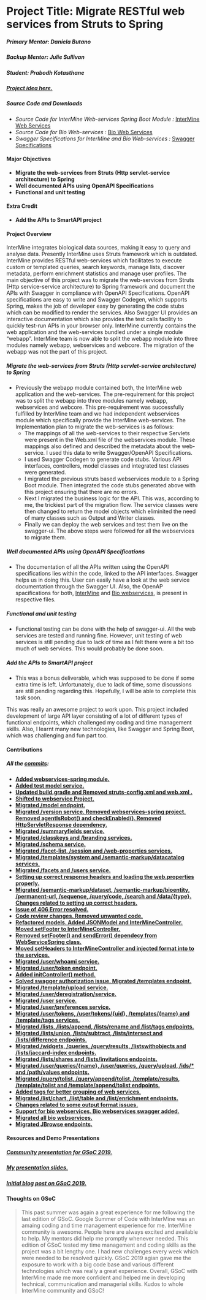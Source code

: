 # Project Title: Migrate RESTful web services from Struts to Spring

##### **Primary Mentor:** Daniela Butano
##### **Backup Mentor:** Julie Sullivan
##### **Student:** Prabodh Kotasthane
##### [**Project idea here.**](http://intermine.org/gsoc/project-ideas/2019/#migrate-restful-web-services-from-struts-to-spring)

##### Source Code and Downloads 
+ *Source Code for InterMine Web-services Spring Boot Module :* [InterMine Web Services](https://github.com/PKatGITHUB/intermine/tree/ws-spring/intermine/webservices) 
+ *Source Code for Bio Web-services :* [Bio Web Services](https://github.com/PKatGITHUB/intermine/tree/ws-spring/bio/webservices)
+ *Swagger Specifications for InterMine and Bio Web-services :* [Swagger Specifications](https://github.com/PKatGITHUB/intermine-ws-spring-swagger)

#### Major Objectives 
* **Migrate the web-services from Struts (Http servlet-service architecture) to Spring**
* **Well documented APIs using OpenAPI Specifications**
* **Functional and unit testing**

#### Extra Credit 
* **Add the APIs to SmartAPI project**

#### Project Overview 
InterMine integrates biological data sources, making it easy to query and analyse data. Presently InterMine uses Struts framework which is outdated. InterMine provides RESTful web-services which facilitates to execute custom or templated queries, search keywords, manage lists, discover metadata, perform enrichment statistics and manage user profiles. The main objective of this project was to migrate the web-services from Struts (Http service-service architecture) to Spring framework and document the APIs with Swagger in compliance with OpenAPI Specifications. OpenAPI specifications are easy to write and Swagger Codegen, which supports Spring, makes the job of developer easy by generating the code stubs which can be modified to render the services. Also Swagger UI provides an interactive documentation which also provides the test calls facility to quickly test-run APIs in your browser only. InterMine currently contains the web application and the web-services bundled under a single module “webapp”. InterMine team is now able to split the webapp module into three modules namely webapp, webservices and webcore. The migration of the webapp was not the part of this project.

##### Migrate the web-services from Struts (Http servlet-service architecture) to Spring
* Previously the webapp module contained both, the InterMine web application and the web-services. The pre-requirement for this project was to split the webapp into three modules namely webapp, webservices and webcore. This pre-requirement was successfully fulfilled by InterMine team and we had independent webservices module which specifically provide the InterMine web-services.
The Implementation plan to migrate the web-services is as follows:
  * The mappings of all the web-services to their respective Servlets were present in the Web.xml file of the webservices module. These mappings also defined and described the metadata about the web-service. I used this data to write Swagger/OpenAPI Specifications.
  * I used Swagger Codegen to generate code stubs. Various API interfaces, controllers, model classes and integrated test classes were generated.
  * I migrated the previous struts based webservices module to a Spring Boot module. Then integrated the code stubs generated above with this project ensuring that there are no errors.
  * Next I migrated the business logic for the API. This was, according to me, the trickiest part of the migration flow. The service classes were then changed to return the model objects which eliminited the need of many classes such as Output and Writer classes.
  * Finally we can deploy the web services and test them live on the swagger-ui. The above steps were followed for all the webservices to migrate them.

##### Well documented APIs using OpenAPI Specifications
+ The documentation of all the APIs written using the OpenAPI specifications lies within the code, linked to the API interfaces. Swagger helps us in doing this. User can easily have a look at the web service documentation through the Swagger UI. Also, the  OpenAP spacifications for both, [InterMine](https://github.com/PKatGITHUB/intermine-ws-spring-swagger/blob/master/InterMine_OpenAPI_Specifications.json) and [Bio webservices](https://github.com/PKatGITHUB/intermine-ws-spring-swagger/blob/master/Bio_OpenAPI_Specifications.json), is present in respective files.  

##### Functional and unit testing
+ Functional testing can be done with the help of swagger-ui. All the web services are tested and running fine. However, unit testing of web services is still pending due to lack of time as I felt there were a bit too much of web services. This would probably be done soon.

##### Add the APIs to SmartAPI project
+ This was a bonus deliverable, which was supposed to be done if some extra time is left. Unfortunately, due to lack of time, some discussions are still pending regarding this. Hopefully, I will be able to complete this task soon. 

This was really an awesome project to work upon. This project included development of large API layer consisting of a lot of different types of functional endpoints, which challenged my coding and time management skills. Also, I learnt many new technologies, like Swagger and Spring Boot, which was challenging and fun part too.

#### Contributions 
##### All the [commits](https://github.com/PKatGITHUB/intermine/commits/ws-spring): 
+ **[Added webservices-spring module.](https://github.com/PKatGITHUB/intermine/commit/259227030f7a5dda9996ef840b584cf2e6d6ea03)**
+ **[Added test model service.](https://github.com/PKatGITHUB/intermine/commit/d46649ea382f8fee560320000752cce6e04a7a78)**
+ **[Updated build.gradle and Removed struts-config.xml and web.xml .](https://github.com/PKatGITHUB/intermine/commit/c5c7483e298809ccb4a8e7cd6b7bd19a53a40447)**
+ **[Shifted to webservice Project.](https://github.com/PKatGITHUB/intermine/commit/97f49e30610d60d5ea2f5ed3b85f7bc43903ef93)**
+ **[Migrated /model endpoint.](https://github.com/PKatGITHUB/intermine/commit/308a25a41686548aec7df0b844d70edd34175a93)**
+ **[Migrated /version service. Removed webservices-spring project. Removed agentIsRobot() and checkEnabled(). Removed HttpServletResponse dependency.](https://github.com/PKatGITHUB/intermine/commit/82ec2a39d79969f78732b36af44ef0f8442b7182)**
+ **[Migrated /summaryfields service.](https://github.com/PKatGITHUB/intermine/commit/4aa0b2ceff4b465ca27637d6942bf4b7052a18d5)**
+ **[Migrated /classkeys and /branding services.](https://github.com/PKatGITHUB/intermine/commit/11973a6c17e93f4f1902334cede5de64ceaf5034)**
+ **[Migrated /schema service.](https://github.com/PKatGITHUB/intermine/commit/88733240dd400130bdc000d1b1c6b9b729af8e8b)**
+ **[Migrated /facet-list, /session and /web-properties services.](https://github.com/PKatGITHUB/intermine/commit/ae28ef191fc35f5465cec5833a92dd3d22d1ef33)**
+ **[Migrated /templates/system and /semantic-markup/datacatalog services.](https://github.com/PKatGITHUB/intermine/commit/86e2ad43d3d0e788fc000a0a38a172b314339a39)**
+ **[Migrated /facets and /users service.](https://github.com/PKatGITHUB/intermine/commit/c584457af1fc4dd7578ea555929e66f6d6e111fd)**
+ **[Setting up correct response headers and loading the web.properties properly.](https://github.com/PKatGITHUB/intermine/commit/3e4bd26dc21614e1236420d9a413d1316b8e1537)**
+ **[Migrated /semantic-markup/dataset, /semantic-markup/bioentity, /permanent-url, /sequence, /query/code, /search and /data/{type}. Changes related to setting up correct headers.](https://github.com/PKatGITHUB/intermine/commit/6df1b24a40dfa22a971751b6f1fb2c83e8d564b0)**
+ **[Issue of 406 Error resolved.](https://github.com/PKatGITHUB/intermine/commit/753b105ecb4b9f558b88ed3a101ac5b2ec9ffa37)**
+ **[Code review changes. Removed unwanted code.](https://github.com/PKatGITHUB/intermine/commit/e55503c438b6d35dd878259fdf14bc40b037d77b)**
+ **[Refactored models. Added JSONModel and InterMineController. Moved setFooter to InterMineController.](https://github.com/PKatGITHUB/intermine/commit/f4062c7d52c373389b390e023462676bf8141379)**
+ **[Removed setFooter() and sendError() dependecy from WebServiceSpring class.](https://github.com/PKatGITHUB/intermine/commit/17ea084ccf3141993c70e1222db2c3b3be6c3c75)**
+ **[Moved setHeaders to InterMineController and injected format into to the services.](https://github.com/PKatGITHUB/intermine/commit/aee604840b5f60e2f01296bd74840fdcb7db3d2b)**
+ **[Migrated /user/whoami service.](https://github.com/PKatGITHUB/intermine/commit/3bdf80307fbcccad79f6694d30fccfe97f9e3cc7)**
+ **[Migrated /user/token endpoint.](https://github.com/PKatGITHUB/intermine/commit/fc0fd284d3bdb6f442264aaabb9114ccb331393c)**
+ **[Added initController() method.](https://github.com/PKatGITHUB/intermine/commit/65be574d42399155bc722be7ff47aa83ac03af14)**
+ **[Solved swagger authorization issue. Migrated /templates endpoint.](https://github.com/PKatGITHUB/intermine/commit/06917467be8124d7e74147993c559c3d52bf9750)**
+ **[Migrated /template/upload service.](https://github.com/PKatGITHUB/intermine/commit/591aaa361cb5326a0c04d0b9de270aa3dc9eba43)**
+ **[Migrated /user/deregistration/service.](https://github.com/PKatGITHUB/intermine/commit/aeae7b2d658e77dbef23ffdae891fa7d03fa8455)**
+ **[Migrated /user service.](https://github.com/PKatGITHUB/intermine/commit/7398567751caabc1eba970db9a55ec4581639a4c)**
+ **[Migrated /user/preferences service.](https://github.com/PKatGITHUB/intermine/commit/c9570c1e577fcbba77d8dd301fcdd793b6725cf7)**
+ **[Migrated /user/tokens, /user/tokens/{uid}, /templates/{name} and /template/tags services.](https://github.com/PKatGITHUB/intermine/commit/2c251a5114dc294a3c0f50f4a3711b5c923d82b5)**
+ **[Migrated /lists, /lists/append, /lists/rename and /list/tags endpoints.](https://github.com/PKatGITHUB/intermine/commit/efda1df5c4a394f6c7f68ea0cd2546a572e1d783)**
+ **[Migrated /lists/union, /lists/subtract, /lists/intersect and /lists/difference endpoints.](https://github.com/PKatGITHUB/intermine/commit/f501ad7c7b7068f39b0a5cf4dd2218732847c245)**
+ **[Migrated /widgets, /queries, /query/results, /listswithobjects and /lists/jaccard-index endpoints.](https://github.com/PKatGITHUB/intermine/commit/a872cf68dbf4dcbe531ce7698cf701cc26426389)**
+ **[Migrated /lists/shares and /lists/invitations endpoints.](https://github.com/PKatGITHUB/intermine/commit/e7ec8d097c5b7e71832a51549a6eed7d3cbe0bd0)**
+ **[Migrated /user/queries/{name}, /user/queries, /query/upload, /ids/* and /path/values endpoints.](https://github.com/PKatGITHUB/intermine/commit/d3ef64f5ba87447f7eb8c44577df9ddbdb1014e5)**
+ **[Migrated /query/tolist, /query/append/tolist, /template/results, /template/tolist and /template/append/tolist endpoints.](https://github.com/PKatGITHUB/intermine/commit/475fca02471c4eab1a127e01c98a6f57774d2d7a)**
+ **[Added tags for better grouping of web services.](https://github.com/PKatGITHUB/intermine/commit/7263d937ac4d55f98f5ae12e3785bd27e782a832)**
+ **[Migrated /list/chart, /list/table and /list/enrichment endpoints.](https://github.com/PKatGITHUB/intermine/commit/cbd4061083dd1f50619929d974ec2d6a475e3e3a)**
+ **[Changes related to some output format issues.](https://github.com/PKatGITHUB/intermine/commit/ba8ba1d76cc5e957e6022e3188fa331210e2a48b)**
+ **[Support for bio webservices. Bio webservices swagger added.](https://github.com/PKatGITHUB/intermine/commit/2217a274e9998e9bea4c90ad94cb1061b914dd94)**
+ **[Migrated all bio webservices.](https://github.com/PKatGITHUB/intermine/commit/7d4bea98b866ba3330e10c922ff7a9654b10b86d)**
+ **[Migrated JBrowse endpoints.](https://github.com/PKatGITHUB/intermine/commit/fa5bf72da9739757f434af9a693b5ed8a9601c89)**

#### Resources and Demo Presentations

##### [Community presentation for GSoC 2019.](https://intermineorg.wordpress.com/2019/08/15/call-recording-available-gsoc-2019-final-presentations/)
##### [My presentation slides.](https://docs.google.com/presentation/d/16fAWfx1IlK9_orVGKg0bcgT576ecY13BWWf8TnKiV0Q/edit?usp=sharing)
##### [Initial blog post on GSoC 2019.](https://prabodhk.wordpress.com/2019/04/18/gsoc-2019-new-year-new-organisation-new-enthusiasm/)

#### Thoughts on GSoC
>This past summer was again a great experience for me following the last edition of GSoC. Google Summer of Code with InterMine was an amaing coding and time management experience for me. InterMine community is awesome. People here are always excited and available to help. My mentors did help me promptly whenever needed. This edition of GSoC tested my time management and coding skills as the project was a bit lengthy one. I had new challenges every week which were needed to be resolved quickly. GSoC 2019 agian gave me the exposure to work with a big code base and various different technologies which was really a great experience. Overall, GSoC with InterMine made me more confident and helped me in developing technical, communication and managerial skills. Kudos to whole InterMine community and GSoC!
